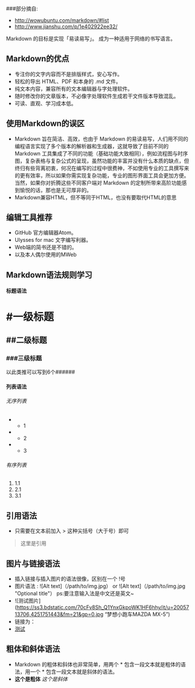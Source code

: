 ###部分摘自:
* http://wowubuntu.com/markdown/#list
* http://www.jianshu.com/p/1e402922ee32/


Markdown 的目标是实现「易读易写」。
成为一种适用于网络的书写语言。
## Markdown的优点
* 专注你的文字内容而不是排版样式，安心写作。
* 轻松的导出 HTML、PDF 和本身的 .md 文件。
* 纯文本内容，兼容所有的文本编辑器与字处理软件。
* 随时修改你的文章版本，不必像字处理软件生成若干文件版本导致混乱。
* 可读、直观、学习成本低。
## 使用Markdown的误区
* Markdown 旨在简洁、高效，也由于 Markdown 的易读易写，人们用不同的编程语言实现了多个版本的解析器和生成器，这就导致了目前不同的 Markdown 工具集成了不同的功能（基础功能大致相同），例如流程图与时序图，复杂表格与复杂公式的呈现，虽然功能的丰富并没有什么本质的缺点，但终归有些背离初衷，何况在编写的过程中很费神，不如使用专业的工具撰写来的更有效率，所以如果你需实现复杂功能，专业的图形界面工具会更加方便。当然，如果你对折腾这些不同客户端对 Markdown 的定制所带来高阶功能感到愉悦的话，那也是无可厚非的。
* Markdown兼容HTML，但不等同于HTML，也没有要取代HTML的意思

## 编辑工具推荐
* GitHub 官方编辑器Atom。
* Ulysses for mac 文字编写利器。
* Web端的简书还是不错的。
* 以及本人偶尔使用的MWeb

## Markdown语法规则学习
#### 标题语法

# #一级标题
## ##二级标题
### ###三级标题
以此类推可以写到6个######

#### 列表语法
###### 无序列表
* * 1
* * 2
* * 3
###### 有序列表
1. 1.1
2. 2.1
3. 3.1

## 引用语法
* 只需要在文本前加入 > 这种尖括号（大于号）即可
>  这里是引用  

## 图片与链接语法
* 插入链接与插入图片的语法很像，区别在一个 !号
* 图片语法 : ![Alt text]（/path/to/img.jpg）  or ![Alt text]（/path/to/img.jpg "Optional title"）  ps:要注意输入法是中文还是英文~
* ![测试图片](https://ss3.bdstatic.com/70cFv8Sh_Q1YnxGkpoWK1HF6hhy/it/u=2005713706,4251751443&fm=21&gp=0.jpg “梦想小跑车MAZDA MX-5”)
* 链接为：[]()
* [测试](https://github.com/lstNull/AndroidDev/blob/master)

## 粗体和斜体语法
* Markdown 的粗体和斜体也非常简单，用两个 * 包含一段文本就是粗体的语法，用一个 * 包含一段文本就是斜体的语法。
* **这个是粗体**   *这个是斜体*
